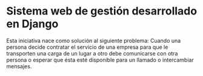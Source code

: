 <h1>Sistema web de gestión desarrollado en Django</h1>

Esta iniciativa nace como solución al siguiente problema: 
Cuando una persona decide contratar el servicio de una empresa para que le transporten una carga de un lugar a otro debe comunicarse con otra persona o esperar que ésta esté disponible para un llamado o intercambiar mensajes.